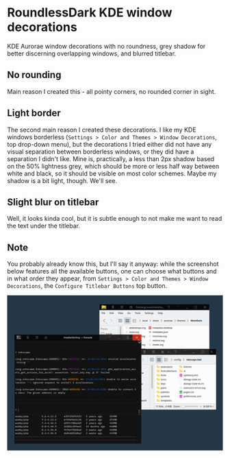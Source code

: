 # RoundlessDark KDE window decorations

KDE Aurorae window decorations with no roundness, grey shadow for better discerning overlapping windows, and  blurred titlebar.

## No rounding

Main reason I created this - all pointy corners, no rounded corner in sight.

## Light border

The second main reason I created these decorations. I like my KDE windows borderless (`Settings > Color and Themes > Window Decorations`, top drop-down menu), but the decorations I tried either did not have any visual separation between borderless windows, or they did have a separation I didn't like. Mine is, practically, a less than 2px shadow based on the 50% lightness grey, which should be more or less half way between white and black, so it should be visible on most color schemes. Maybe my shadow is a bit light, though. We'll see.

## Slight blur on titlebar

Well, it looks kinda cool, but it is subtle enough to not make me want to read the text under the titlebar.

## Note

You probably already know this, but I'll say it anyway: while the screenshot below features all the available buttons, one can choose what buttons and in what order they appear, from `Settings > Color and Themes > Window Decorations`, the `Configure Titlebar Buttons` top button.

![Screenshot](https://github.com/the-ge/kde-deco-roundless-dark/blob/main/20250308_043544.png?raw=true)
